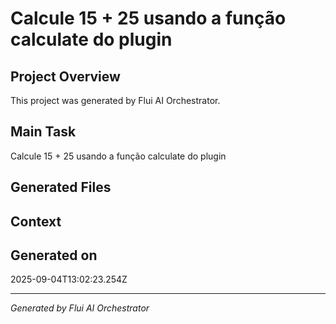 # Calcule 15 + 25 usando a função calculate do plugin

## Project Overview
This project was generated by Flui AI Orchestrator.

## Main Task
Calcule 15 + 25 usando a função calculate do plugin

## Generated Files


## Context


## Generated on
2025-09-04T13:02:23.254Z

---
*Generated by Flui AI Orchestrator*
